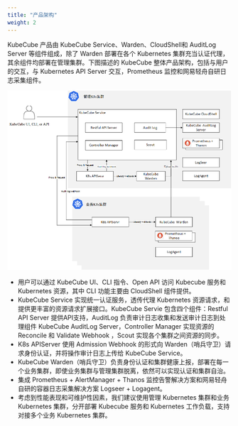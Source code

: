 ```yaml
---
title: "产品架构"
weight: 2
---
```


KubeCube 产品由 KubeCube Service、Warden、CloudShell和 AuditLog Server 等组件组成，除了 Warden 部署在各个 Kubernetes 集群充当认证代理，其余组件均部署在管理集群。下图描述的 KubeCube 整体产品架构，包括与用户的交互，与 Kubernetes API Server 交互，Prometheus 监控和网易轻舟自研日志采集组件。

![architecture](/imgs/overview/architecture.png)

- 用户可以通过 KubeCube UI、CLI 指令、Open API 访问 Kubecube 服务和 Kubernetes 资源，其中 CLI 功能主要由 CloudShell 组件提供。
- KubeCube Service 实现统一认证服务，透传代理 Kubernetes 资源请求，和提供更丰富的资源请求扩展接口。KubeCube Servie 包含四个组件：Restful API Server 提供API支持，AuditLog 负责审计日志收集和发送审计日志到处理组件 KubeCube AuditLog Server，Controller Manager 实现资源的 Reconcile 和 Validate Webhook ，Scout 实现各个集群之间资源的同步。
- K8s APIServer 使用 Admission Webhook 的形式向 Warden（哨兵守卫）请求身份认证，并将操作审计日志上传给 KubeCube Service。
- KubeCube Warden（哨兵守卫）负责身份认证和集群健康上报，部署在每一个业务集群，即使业务集群与管理集群脱离，依然可以实现认证和集群自治。
- 集成 Prometheus + AlertManager + Thanos 监控告警解决方案和网易轻舟自研的容器日志采集解决方案 Logseer + Logagent。
- 考虑到性能表现和可维护性因素，我们建议使用管理 Kubernetes 集群和业务 Kubernetes 集群，分开部署 Kubecube 服务和 Kubernetes 工作负载，支持对接多个业务 Kubernetes 集群。





